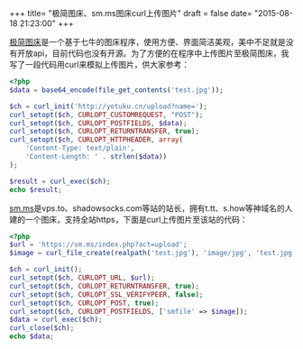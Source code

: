 +++
title= "极简图床、sm.ms图床curl上传图片"
draft = false
date= "2015-08-18 21:23:00"
+++

[极简图床](http://yotuku.cn/)是一个基于七牛的图床程序，使用方便、界面简洁美观，美中不足就是没有开放api，目前代码也没有开源。为了方便的在程序中上传图片至极简图床，我写了一段代码用curl来模拟上传图片，供大家参考：

```php
<?php
$data = base64_encode(file_get_contents('test.jpg'));

$ch = curl_init('http://yotuku.cn/upload?name=');                                                                      
curl_setopt($ch, CURLOPT_CUSTOMREQUEST, "POST");                                                                     
curl_setopt($ch, CURLOPT_POSTFIELDS, $data);                                                                  
curl_setopt($ch, CURLOPT_RETURNTRANSFER, true);                                                                      
curl_setopt($ch, CURLOPT_HTTPHEADER, array(                                                                          
    'Content-Type: text/plain',                                                                                
    'Content-Length: ' . strlen($data))                                                                       
);                                                                                                                   

$result = curl_exec($ch);
echo $result;
```

[sm.ms](https://sm.ms/)是vps.to、shadowsocks.com等站的站长，拥有t.tt、s.how等神域名的人建的一个图床，支持全站https，下面是curl上传图片至该站的代码：

```php
<?php
$url = 'https://sm.ms/index.php?act=upload';
$image = curl_file_create(realpath('test.jpg'), 'image/jpg', 'test.jpg');

$ch = curl_init();
curl_setopt($ch, CURLOPT_URL, $url);
curl_setopt($ch, CURLOPT_RETURNTRANSFER, true);
curl_setopt($ch, CURLOPT_SSL_VERIFYPEER, false);
curl_setopt($ch, CURLOPT_POST, true);
curl_setopt($ch, CURLOPT_POSTFIELDS, ['smfile' => $image]);
$data = curl_exec($ch);
curl_close($ch);
echo $data;
```